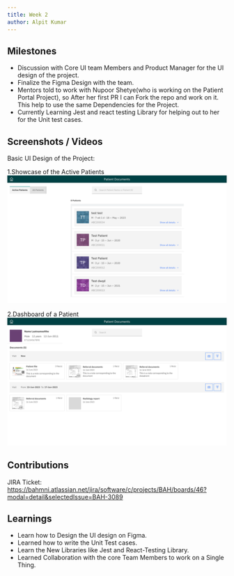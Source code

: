 ```yaml
---
title: Week 2
author: Alpit Kumar
---
```


## Milestones
- Discussion with Core UI team Members and Product Manager for the UI design of the project.
- Finalize the Figma Design with the team.
- Mentors told to work with Nupoor Shetye(who is working on the Patient Portal Project), so After her first PR I can Fork the repo and work on it. This help to use the same Dependencies for the Project.
- Currently Learning Jest and react testing Library for helping out to her for the Unit test cases.

## Screenshots / Videos 
Basic UI Design of the Project:

1.Showcase of the Active Patients
![Desktop-Bahmni Patients Showcase](page-1.png)

2.Dashboard of a Patient
![Desktop-Bahmni Patient Dashboard](page-2.png)
## Contributions
JIRA Ticket: https://bahmni.atlassian.net/jira/software/c/projects/BAH/boards/46?modal=detail&selectedIssue=BAH-3089
## Learnings

- Learn how to Design the UI design on Figma.
- Learned how to write the Unit Test cases.
- Learn the New Libraries like Jest and React-Testing Library.
- Learned Collaboration with the core Team Members to work on a Single Thing.

